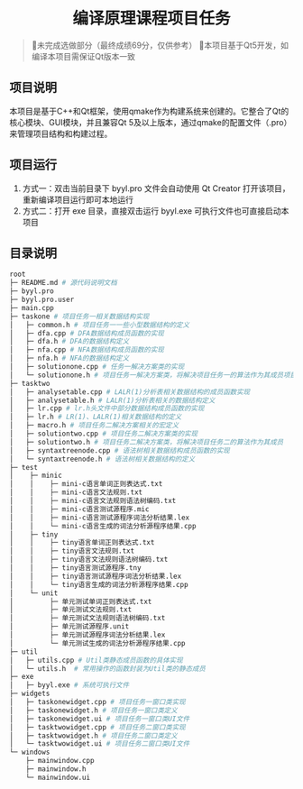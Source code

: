 <h1 align="center">编译原理课程项目任务</h1>

>📍未完成选做部分（最终成绩69分，仅供参考）
>📍本项目基于Qt5开发，如编译本项目需保证Qt版本一致

## 项目说明

本项目是基于C++和Qt框架，使用qmake作为构建系统来创建的。它整合了Qt的核心模块、GUI模块，并且兼容Qt 5及以上版本，通过qmake的配置文件（.pro）来管理项目结构和构建过程。

## 项目运行

1. 方式一：双击当前目录下 byyl.pro 文件会自动使用 Qt Creator 打开该项目，重新编译项目运行即可本地运行
2. 方式二：打开 exe 目录，直接双击运行 byyl.exe 可执行文件也可直接启动本项目

## 目录说明

```bash
root
├─ README.md # 源代码说明文档
├─ byyl.pro
├─ byyl.pro.user
├─ main.cpp
├─ taskone # 项目任务一相关数据结构实现
│	├─ common.h # 项目任务一一些小型数据结构的定义
│	├─ dfa.cpp # DFA数据结构成员函数的实现
│	├─ dfa.h # DFA的数据结构定义
│	├─ nfa.cpp # NFA数据结构成员函数的实现
│	├─ nfa.h # NFA的数据结构定义
│	├─ solutionone.cpp # 任务一解决方案类的实现
│	└─ solutionone.h # 项目任务一解决方案类，将解决项目任务一的算法作为其成员项目
├─ tasktwo
│	├─ analysetable.cpp # LALR(1)分析表相关数据结构的成员函数实现
│	├─ analysetable.h # LALR(1)分析表相关的数据结构定义
│	├─ lr.cpp # lr.h头文件中部分数据结构成员函数的实现
│	├─ lr.h	# LR(1)、LALR(1)相关数据结构的定义
│	├─ macro.h # 项目任务二解决方案相关的宏定义
│	├─ solutiontwo.cpp # 项目任务二解决方案类的实现
│	├─ solutiontwo.h # 项目任务二解决方案类，将解决项目任务二的算法作为其成员
│	├─ syntaxtreenode.cpp # 语法树相关数据结构成员函数的实现
│	└─ syntaxtreenode.h # 语法树相关数据结构的定义
├─ test
│    ├─ minic
│    │    ├─ mini-c语言单词正则表达式.txt
│    │    ├─ mini-c语言文法规则.txt
│    │    ├─ mini-c语言文法规则语法树编码.txt
│    │    ├─ mini-c语言测试源程序.mic
│    │    ├─ mini-c语言测试源程序词法分析结果.lex
│    │    └─ mini-c语言生成的词法分析源程序结果.cpp
│    ├─ tiny
│    │    ├─ tiny语言单词正则表达式.txt
│    │    ├─ tiny语言文法规则.txt
│    │    ├─ tiny语言文法规则语法树编码.txt
│    │    ├─ tiny语言测试源程序.tny
│    │    ├─ tiny语言测试源程序词法分析结果.lex
│    │    └─ tiny语言生成的词法分析源程序结果.cpp
│    └─ unit
│         ├─ 单元测试单词正则表达式.txt
│         ├─ 单元测试文法规则.txt
│         ├─ 单元测试文法规则语法树编码.txt
│         ├─ 单元测试源程序.unit
│         ├─ 单元测试源程序词法分析结果.lex
│         └─ 单元测试生成的词法分析源程序结果.cpp
├─ util
│	├─ utils.cpp # Util类静态成员函数的具体实现
│	└─ utils.h	# 常用操作的函数封装为Util类的静态成员
├─ exe
│	├─ byyl.exe # 系统可执行文件
├─ widgets
│	├─ taskonewidget.cpp # 项目任务一窗口类实现
│	├─ taskonewidget.h # 项目任务一窗口类定义
│	├─ taskonewidget.ui # 项目任务一窗口类UI文件
│	├─ tasktwowidget.cpp # 项目任务二窗口类实现
│	├─ tasktwowidget.h # 项目任务二窗口类定义
│	└─ tasktwowidget.ui # 项目任务二窗口类UI文件
└─ windows
 	├─ mainwindow.cpp
 	├─ mainwindow.h
 	└─ mainwindow.ui
```

